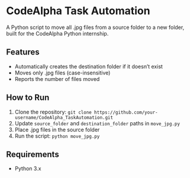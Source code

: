 # CodeAlpha Task Automation
A Python script to move all .jpg files from a source folder to a new folder, built for the CodeAlpha Python internship.

## Features
- Automatically creates the destination folder if it doesn’t exist
- Moves only .jpg files (case-insensitive)
- Reports the number of files moved

## How to Run
1. Clone the repository: `git clone https://github.com/your-username/CodeAlpha_TaskAutomation.git`
2. Update `source_folder` and `destination_folder` paths in `move_jpg.py`
3. Place .jpg files in the source folder
4. Run the script: `python move_jpg.py`

## Requirements
- Python 3.x
